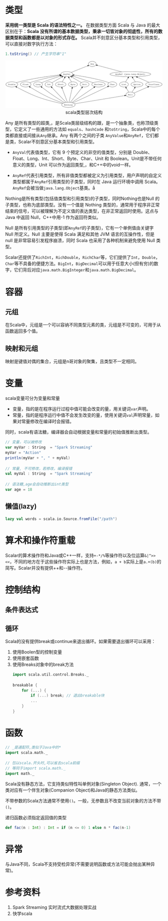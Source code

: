 
# 类型

**采用统一类型是 Scala 的语法特性之一。** 在数据类型方面 Scala 与 Java 的最大区别在于：**Scala 没有所谓的基本数据类型，秉承一切皆对象的彻底性，所有的数据类型和函数都是以对象的形式存在。** Scala并不刻意区分基本类型和引用类型，可以直接对数字执行方法：
```scala
1.toString() // 产生字符串"1"
```

<center>
    <img src="./img/scala_type_level.svg">
    <div>scala类型层次结构</div>
</center>

Any 是所有类型的超类,，是Scala类层级结构的跟，是一个抽象类，也称顶级类型，它定义了一些通用的方法如 `equals`、`hashCode` 和`toString`，Scala中的每个类都直接或间接从`Any`继承。Any 有两个之间的子类 `AnyValue`和`AnyRef`，它们都是类，Scalar不刻意区分基本类型和引用类型。

- `AnyVal`代表值类型，它有 9 个预定义的非空的值类型，分别是 Double、Float、Long、Int、Short、Byte、Char、Unit 和 Boolean。Unit是不带任何意义的类型，Unit 可以作为返回类型,，和C++中的void一样。

- `AnyRef`代表引用类型，所有非值类型都被定义为引用类型，用户声明的自定义类型都属于`AnyRef`引用类型的子类型，同时在 Java 运行环境中调用 Scala。`AnyRef`会被当做`java.lang.Object`基类。å

Nothing是所有类型(包括值类型和引用类型)的子类型，同时Nothing也是Null 的子类型，也称为底部类型。没有一个值是 Nothing 类型的，通常用于程序非正常结束的信号，可以被理解为不定义值的表达类型，在非正常返回时使用。这点与 Java 中返回 Null，C++中用-1 作为返回符类似。

Null 是所有引用类型的子类型(即`AnyRef`的子类型)，它有一个单例值由关键字 Null 所定义。Null 主要是使得 Scala 满足和其他 JVM 语言的互操作性，但是 null 是非常容易引发程序崩溃，同时 Scala 也采用了各种机制来避免使用 Null 类型。

Scalar还提供了`RichInt`，`RichDouble`，`RichChar`等，它们提供了`Int`，`Double`，`Char`等不具备的便捷方法。`BigInt`，`BigDecimal`可以用于任意大小(但有穷)的数字，它们背后对应`java.math.BigInteger`和`java.math.BigDecimal`。

# 容器

## 元组

在Scala中，元组是一个可以容纳不同类型元素的类，元组是不可变的，可用于从函数返回多个值。

## 映射和元组
映射是键值对偶的集合，元组是n哥对象的聚集，且类型不一定相同。

# 变量

scala变量可分为变量和常量

- 变量，指的是在程序运行过程中值可能会改变的量，用关键词`var`声明。
- 常量，指的是程序运行中值不会发生改变的量，使用关键词`val`声明常量，如果对常量修改在编译时会报错。

同时，scala有语法糖，编译器会自动根据变量和常量的初始值推断出类型。

```scala
// 变量，可以被修改
var myVar : String  = "Spark Streaming"
myVar = "Action"
println(myVar + ", " + myVal)

// 常量, 不可修改，若修改，编译报错
val myVal : String  = "Spark Streaming"

// 语法糖,age会自动推断出int类型
var age = 18
```
## 懒值(lazy)
```scala
lazy val words = scala.io.Source.fromFile("/path")
```

# 算术和操作符重载
Scalar的算术操作符和Java或C++一样，支持`+-*/%`等操作符以及位运算`&|^>> <<`，不同的地方在于这些操作符实际上也是方法，例如，`a + b`实际上是`a.+(b)`的简写。Scalar并没有提供++和--操作符。

# 控制结构

## 条件表达式

## 循环
Scala的没有提供break或continue来退出循环。如果需要退出循环可以采用：
1. 使用Boolen型的控制变量
2. 使用嵌套函数
3. 使用Breaks对象中的break方法
    ```scala
    import scala.util.control.Breaks._

    breakable {
        for (...) {
            if (...) break; // 退出breakable块
            ...
        }
    }
    ```

# 函数
```scala
// _是通配符,类似于Java中的*
import scala.math._

// 包以scala.开头时,可以省去scala前缀
// 等同于import scala.math._
import math._
```

Scala没有静态方法，它支持类似特性叫单例对象(Singleton Object). 通常，一个类对应有一个伴生对象(Companion Object)和Java的静态方法类似。

不带参数的Scala方法通常不使用`()`。一般，无参数且不改变当前对象的方法不带`()`。

递归函数必须指定返回值的类型
```scala
def fac(n : Int) : Int = if (n <= 0) 1 else n * fac(n-1)
```

# 异常
与Java不同，Scala不支持受检异常(不需要说明函数或方法可能会抛出某种异常)。


# 参考资料
1. Spark Streaming 实时流式大数据处理实战
2. 快学scala
